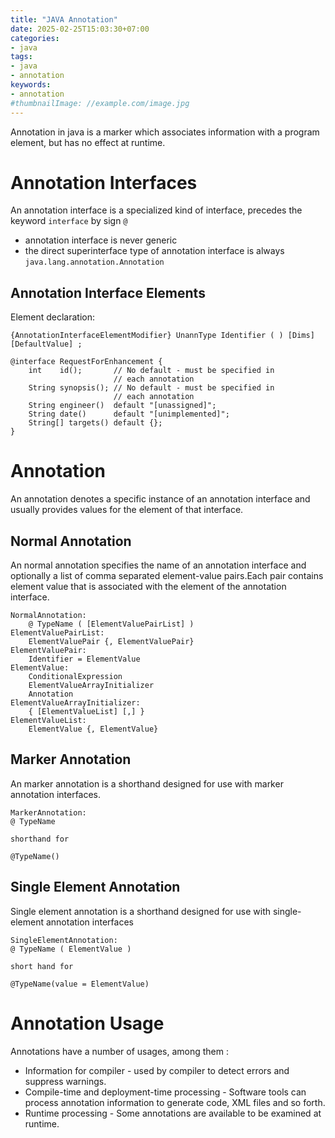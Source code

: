 ```yaml
---
title: "JAVA Annotation"
date: 2025-02-25T15:03:30+07:00
categories:
- java
tags:
- java
- annotation
keywords:
- annotation
#thumbnailImage: //example.com/image.jpg
---
```

Annotation in java  is a marker which associates information with a program element, but has no effect at runtime.
<!--more-->


# Annotation Interfaces
An annotation interface is a specialized kind of interface, precedes the keyword `interface` by sign `@`
* annotation interface is never generic
* the direct superinterface type of annotation interface is always `java.lang.annotation.Annotation`


## Annotation Interface Elements
Element declaration:
```
{AnnotationInterfaceElementModifier} UnannType Identifier ( ) [Dims] [DefaultValue] ;

@interface RequestForEnhancement {
    int    id();       // No default - must be specified in 
                       // each annotation
    String synopsis(); // No default - must be specified in 
                       // each annotation
    String engineer()  default "[unassigned]";
    String date()      default "[unimplemented]";
    String[] targets() default {};
}
```

# Annotation 
An annotation denotes a specific instance of an annotation interface and usually provides values for the element of that interface.


## Normal Annotation 
An normal annotation specifies the name of an annotation interface and optionally a list of comma separated element-value pairs.Each pair contains element value that is associated with the element of the annotation interface.
```
NormalAnnotation:
    @ TypeName ( [ElementValuePairList] )
ElementValuePairList:
    ElementValuePair {, ElementValuePair}
ElementValuePair:
    Identifier = ElementValue
ElementValue:
    ConditionalExpression
    ElementValueArrayInitializer
    Annotation
ElementValueArrayInitializer:
    { [ElementValueList] [,] }
ElementValueList:
    ElementValue {, ElementValue}
```

## Marker Annotation
An marker annotation is a shorthand designed for use with marker annotation interfaces.
```
MarkerAnnotation:
@ TypeName

shorthand for 

@TypeName()
```

## Single Element Annotation
Single element annotation is a shorthand designed for use with single-element annotation interfaces

```
SingleElementAnnotation:
@ TypeName ( ElementValue )

short hand for

@TypeName(value = ElementValue)
```


# Annotation Usage
Annotations have a number of usages, among them : 
* Information for compiler - used by compiler to detect errors and suppress warnings.
* Compile-time and deployment-time processing - Software tools can process annotation information to generate code, XML files and so forth.
* Runtime processing - Some annotations are available to be examined at runtime.



